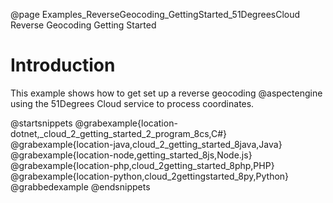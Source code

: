 @page Examples_ReverseGeocoding_GettingStarted_51DegreesCloud Reverse Geocoding Getting Started

# Introduction

This example shows how to get set up a reverse geocoding @aspectengine using the
51Degrees Cloud service to process coordinates.

@startsnippets
@grabexample{location-dotnet,_cloud_2_getting_started_2_program_8cs,C#}
@grabexample{location-java,cloud_2_getting_started_8java,Java}
@grabexample{location-node,getting_started_8js,Node.js}
@grabexample{location-php,cloud_2getting_started_8php,PHP}
@grabexample{location-python,cloud_2gettingstarted_8py,Python}
@grabbedexample
@endsnippets
